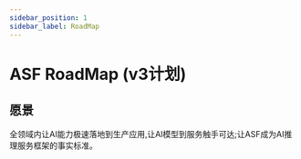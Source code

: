 ```yaml
---
sidebar_position: 1
sidebar_label: RoadMap
---
```


# ASF RoadMap (v3计划)

## 愿景
全领域内让AI能力极速落地到生产应用,让AI模型到服务触手可达;让ASF成为AI推理服务框架的事实标准。

